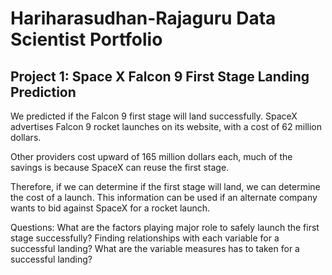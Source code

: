 # Hariharasudhan-Rajaguru Data Scientist Portfolio

## Project 1: Space X Falcon 9 First Stage Landing Prediction

We predicted if the Falcon 9 first stage will land successfully. SpaceX advertises Falcon 9 rocket launches on its website, with a cost of 62 million dollars.

Other providers cost upward of 165 million dollars each, much of the savings is because SpaceX can reuse the first stage. 

Therefore, if we can determine if the first stage will land, we can determine the cost of a launch. This information can be used if an alternate company wants to bid against SpaceX for a rocket launch.

Questions:
What are the factors playing major role to safely launch the first stage successfully?
Finding relationships with each variable for a successful landing?
What are the variable measures has to taken for a successful landing?


